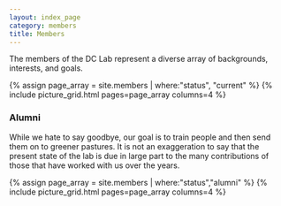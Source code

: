 ```yaml
---
layout: index_page
category: members
title: Members
---
```


The members of the DC Lab represent a diverse array of backgrounds, interests, and goals.

{% assign page_array = site.members | where:"status", "current"		%}
{% include picture_grid.html pages=page_array columns=4	%}



<h3>Alumni</h3>
<p>While we hate to say goodbye, our goal is to train people and then send them on to greener pastures. It is not an exaggeration to say that the present state of the lab is due in large part to the many contributions of those that have worked with us over the years.</p>

{% assign page_array = site.members | where:"status","alumni"		%}
{% include picture_grid.html pages=page_array columns=4				%}
